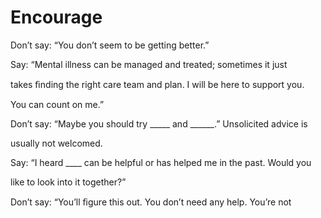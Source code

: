 # Encourage

Don’t say: “You don’t seem to be getting better.”

Say: “Mental illness can be managed and treated; sometimes it just

takes ﬁnding the right care team and plan. I will be here to support you.

You can count on me.”

Don’t say: “Maybe you should try _____ and ______.” Unsolicited advice is

usually not welcomed.

Say: “I heard ____ can be helpful or has helped me in the past. Would you

like to look into it together?”

Don’t say: “You’ll ﬁgure this out. You don’t need any help. You’re not